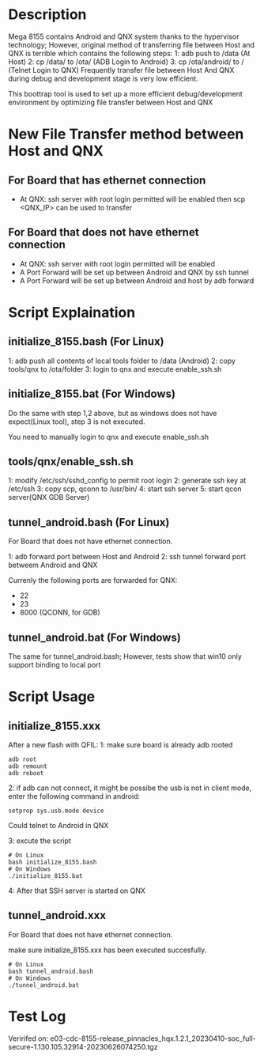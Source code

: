 # Description
Mega 8155 contains Android and QNX system thanks to the hypervisor technology;
However, original method of transferring file between Host and QNX is terrible
which contains the following steps:
1: adb push to /data (At Host)
2: cp /data/<file> to /ota/<file> (ADB Login to Android)
3: cp /ota/android/<file> to <Destination>/<file> (Telnet Login to QNX)
Frequently transfer file between Host And QNX during debug and development stage
is very low efficient.

This boottrap tool is used to set up a more efficient debug/development
environment by optimizing file transfer between Host and QNX

# New File Transfer method between Host and QNX
## For Board that has ethernet connection
- At QNX: ssh server with root login permitted will be enabled
then scp <QNX_IP> can be used to transfer

## For Board that does not have ethernet connection
- At QNX: ssh server with root login permitted will be enabled
- A Port Forward will be set up between Android and QNX by ssh tunnel
- A Port Forward  will be set up between Android and host by adb forward

# Script Explaination
## initialize_8155.bash (For Linux)
1: adb push all contents of local tools folder to /data (Android)
2: copy tools/qnx to /ota/folder
3: login to qnx and execute enable_ssh.sh

## initialize_8155.bat (For Windows)
Do the same with step 1,2 above, but as windows does not have expect(Linux tool),
step 3 is not executed.

You need to manually login to qnx and execute enable_ssh.sh

## tools/qnx/enable_ssh.sh
1: modify /etc/ssh/sshd_config to permit root login
2: generate ssh key at /etc/ssh
3: copy scp, qconn to /usr/bin/
4: start ssh server
5: start qcon server(QNX GDB Server)

## tunnel_android.bash (For Linux)
For Board that does not have ethernet connection.

1: adb forward port between Host and Android
2: ssh tunnel forward port betweem Android and QNX

Currenly the following ports are forwarded for QNX:
- 22
- 23
- 8000 (QCONN, for GDB)

## tunnel_android.bat (For Windows)
The same for tunnel_android.bash; However, tests show that win10 only support binding
to local port

# Script Usage
## initialize_8155.xxx
After a new flash with QFIL:
1: make sure board is already adb rooted
```
adb root
adb remount
adb reboot
```
2: if adb can not connect, it might be possibe the usb is not in client mode,
enter the following command in android:
```
setprop sys.usb.mode device
```
Could telnet to Android in QNX

3: excute the script
```
# On Linux
bash initialize_8155.bash
# On Windows
./initialize_8155.bat
```

4: After that SSH server is started on QNX

## tunnel_android.xxx
For Board that does not have ethernet connection.

make sure initialize_8155.xxx has been executed succesfully.
```
# On Linux
bash tunnel_android.bash
# On Windows
./tunnel_android.bat
```

# Test Log
Veririfed on:
e03-cdc-8155-release_pinnacles_hqx.1.2.1_20230410-soc_full-secure-1.130.105.32914-20230626074250.tgz


